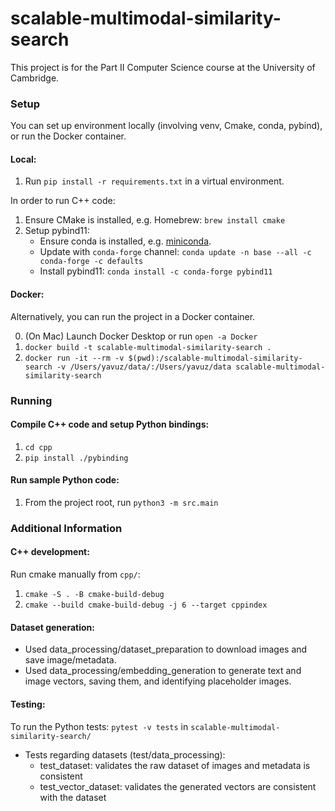 # scalable-multimodal-similarity-search

This project is for the Part II Computer Science course at the University of Cambridge.

### Setup

You can set up environment locally (involving venv, Cmake, conda, pybind), or run the Docker container.

#### Local:
1. Run `pip install -r requirements.txt` in a virtual environment.

In order to run C++ code:

1. Ensure CMake is installed, e.g. Homebrew: `brew install cmake`
2. Setup pybind11:
    - Ensure conda is installed, e.g. [miniconda](https://docs.anaconda.com/miniconda/#quick-command-line-install).
    - Update with `conda-forge` channel: `conda update -n base --all -c conda-forge -c defaults`
    - Install pybind11: `conda install -c conda-forge pybind11`

#### Docker:
Alternatively, you can run the project in a Docker container.

0. (On Mac) Launch Docker Desktop or run `open -a Docker`
1. `docker build -t scalable-multimodal-similarity-search .`
2.  `docker run -it --rm -v $(pwd):/scalable-multimodal-similarity-search -v /Users/yavuz/data/:/Users/yavuz/data scalable-multimodal-similarity-search`

### Running

#### Compile C++ code and setup Python bindings:
1. `cd cpp`
2. `pip install ./pybinding`

#### Run sample Python code:
1. From the project root, run `python3 -m src.main`


### Additional Information

#### C++ development:
Run cmake manually from `cpp/`:
1. `cmake -S . -B cmake-build-debug`
2. `cmake --build cmake-build-debug -j 6 --target cppindex`


#### Dataset generation:
- Used data_processing/dataset_preparation to download images and save image/metadata.
- Used data_processing/embedding_generation to generate text and image vectors, saving them, and identifying placeholder images.

#### Testing:

To run the Python tests: `pytest -v tests` in `scalable-multimodal-similarity-search/` 

- Tests regarding datasets (test/data_processing):
    - test_dataset: validates the raw dataset of images and metadata is consistent
    - test_vector_dataset: validates the generated vectors are consistent with the dataset